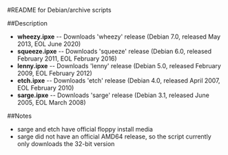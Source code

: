 #README for Debian/archive scripts

##Description

* **wheezy.ipxe**  -- Downloads 'wheezy' release (Debian 7.0, released May 2013, EOL June 2020)
* **squeeze.ipxe** -- Downloads 'squeeze' release (Debian 6.0, released February 2011, EOL February 2016)
* **lenny.ipxe**   -- Downloads 'lenny' release (Debian 5.0, released February 2009, EOL February 2012)
* **etch.ipxe**    -- Downloads 'etch' release (Debian 4.0, released April 2007, EOL February 2010)
* **sarge.ipxe**   -- Downloads 'sarge' release (Debian 3.1, released June 2005, EOL  March 2008)

##Notes

* sarge and etch have official floppy install media
* sarge did not have an official AMD64 release, so the script currently only downloads the 32-bit version